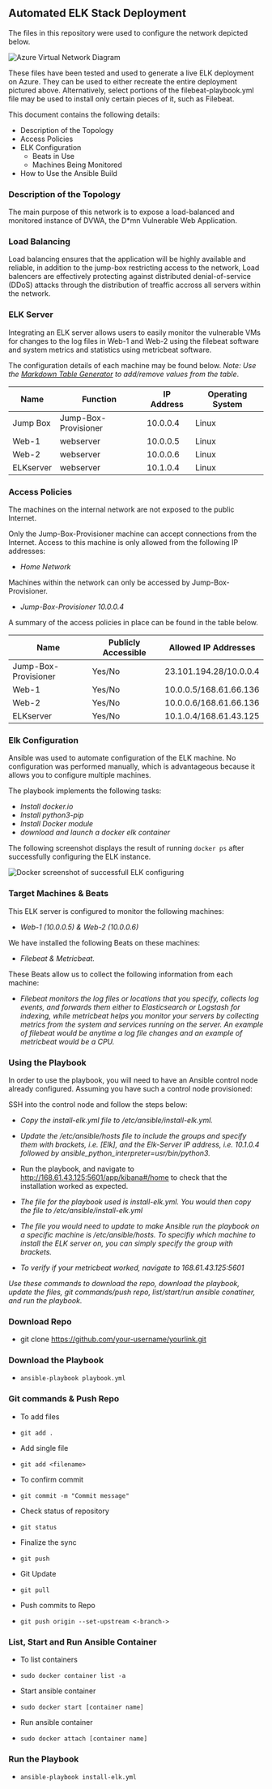 ## Automated ELK Stack Deployment

The files in this repository were used to configure the network depicted below.

![Azure Virtual Network Diagram](Images/diagram.png)

These files have been tested and used to generate a live ELK deployment on Azure. They can be used to either recreate the entire deployment pictured above. Alternatively, select portions of the filebeat-playbook.yml file may be used to install only certain pieces of it, such as Filebeat.

This document contains the following details:
- Description of the Topology
- Access Policies
- ELK Configuration
  - Beats in Use
  - Machines Being Monitored
- How to Use the Ansible Build

### Description of the Topology

The main purpose of this network is to expose a load-balanced and monitored instance of DVWA, the D*mn Vulnerable Web Application.

### Load Balancing

Load balancing ensures that the application will be highly available and reliable, in addition to the jump-box restricting access to the network, Load balencers are effectively protecting against distributed denial-of-service (DDoS) attacks through the distribution of treaffic accross all servers within the network.

### ELK Server

Integrating an ELK server allows users to easily monitor the vulnerable VMs for changes to the log files in Web-1 and Web-2 using the filebeat software and system metrics and statistics using metricbeat software.

The configuration details of each machine may be found below.
_Note: Use the [Markdown Table Generator](http://www.tablesgenerator.com/markdown_tables) to add/remove values from the table_.

| Name     | Function | IP Address | Operating System |
|----------|----------|------------|------------------|
| Jump Box | Jump-Box-Provisioner | 10.0.0.4   | Linux            |
| Web-1    | webserver| 10.0.0.5   | Linux            |
| Web-2    | webserver| 10.0.0.6   | Linux            |
| ELKserver| webserver| 10.1.0.4   | Linux            |

### Access Policies

The machines on the internal network are not exposed to the public Internet. 

Only the Jump-Box-Provisioner machine can accept connections from the Internet. Access to this machine is only allowed from the following IP addresses:

- _Home Network_

Machines within the network can only be accessed by Jump-Box-Provisioner.

- _Jump-Box-Provisioner 10.0.0.4_

A summary of the access policies in place can be found in the table below.

| Name     | Publicly Accessible | Allowed IP Addresses |
|----------|---------------------|----------------------|
| Jump-Box-Provisioner | Yes/No              | 23.101.194.28/10.0.0.4  |
| Web-1    | Yes/No              | 10.0.0.5/168.61.66.136  |
| Web-2    | Yes/No              | 10.0.0.6/168.61.66.136  |
| ELKserver| Yes/No              | 10.1.0.4/168.61.43.125  |

### Elk Configuration

Ansible was used to automate configuration of the ELK machine. No configuration was performed manually, which is advantageous because it allows you to configure multiple machines.

The playbook implements the following tasks:

- _Install docker.io_
- _Install python3-pip_
- _Install Docker module_
- _download and launch a docker elk container_

The following screenshot displays the result of running `docker ps` after successfully configuring the ELK instance.

![Docker screenshot of successfull ELK configuring](Images/docker_ps.png)

### Target Machines & Beats
This ELK server is configured to monitor the following machines: 

- _Web-1 (10.0.0.5) & Web-2 (10.0.0.6)_

We have installed the following Beats on these machines:

- _Filebeat & Metricbeat._

These Beats allow us to collect the following information from each machine:

- _Filebeat monitors the log files or locations that you specify, collects log events, and forwards them either to Elasticsearch or Logstash for indexing, while metricbeat helps you monitor your servers by collecting metrics from the system and services running on the server. An example of filebeat would be anytime a log file changes and an example of metricbeat would be a CPU._

### Using the Playbook
In order to use the playbook, you will need to have an Ansible control node already configured. Assuming you have such a control node provisioned: 

SSH into the control node and follow the steps below:
- _Copy the install-elk.yml file to /etc/ansible/install-elk.yml._

- _Update the /etc/ansible/hosts file to include the groups and specify them with brackets, i.e. [Elk], and the Elk-Server IP address, i.e. 10.1.0.4 followed by ansible_python_interpreter=usr/bin/python3._

- Run the playbook, and navigate to http://168.61.43.125:5601/app/kibana#/home to check that the installation worked as expected.

- _The file for the playbook used is install-elk.yml. You would then copy the file to /etc/ansible/install-elk.yml_

- _The file you would need to update to make Ansible run the playbook on a specific machine is /etc/ansible/hosts. To specifiy which machine to install the ELK server on, you can simply specify the group with brackets._

- _To verify if your metricbeat worked, navigate to 168.61.43.125:5601_

_Use these commands to download the repo, download the playbook, update the files, git commands/push repo, list/start/run ansible conatiner, and run the playbook._

### Download Repo
- git clone https://github.com/your-username/yourlink.git

### Download the Playbook
- `ansible-playbook playbook.yml`

### Git commands & Push Repo

- To add files
- `git add .`

- Add single file
- `git add <filename>`

- To confirm commit
- `git commit -m "Commit message"`

- Check status of repository
- `git status`

- Finalize the sync
- `git push`

- Git Update
- `git pull` 

- Push commits to Repo
- `git push origin --set-upstream <-branch->`

### List, Start and Run Ansible Container
- To list containers
- `sudo docker container list -a`

- Start ansible container
- `sudo docker start [container name]`

- Run ansible container
- `sudo docker attach [container name]`

### Run the Playbook
- `ansible-playbook install-elk.yml`